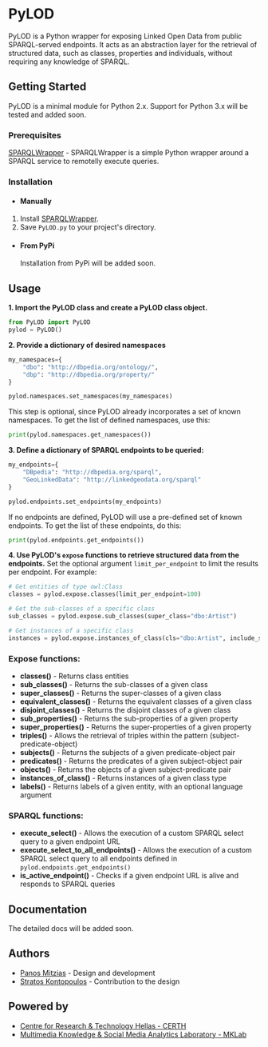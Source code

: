 # PyLOD
PyLOD is a Python wrapper for exposing Linked Open Data from public SPARQL-served endpoints. It acts as an abstraction layer for the retrieval of structured data, such as classes, properties and individuals, without requiring any knowledge of SPARQL.

## Getting Started

PyLOD is a minimal module for Python 2.x. Support for Python 3.x will be tested and added soon.

### Prerequisites

[SPARQLWrapper](https://rdflib.github.io/sparqlwrapper/) - SPARQLWrapper is a simple Python wrapper around a SPARQL service to remotelly execute queries.

### Installation

* #### Manually
 
 1. Install [SPARQLWrapper](https://github.com/RDFLib/sparqlwrapper).
 2. Save `PyLOD.py` to your project's directory.

* #### From PyPi

  Installation from PyPi will be added soon. 

## Usage

**1. Import the PyLOD class and create a PyLOD class object.**
```python
from PyLOD import PyLOD
pylod = PyLOD()
```

**2. Provide a dictionary of desired namespaces**
```python
my_namespaces={
    "dbo": "http://dbpedia.org/ontology/",
    "dbp": "http://dbpedia.org/property/"
}

pylod.namespaces.set_namespaces(my_namespaces)
```
   This step is optional, since PyLOD already incorporates a set of known namespaces. To get the list of defined namespaces, use this:
  
  ```python
print(pylod.namespaces.get_namespaces())
```

**3. Define a dictionary of SPARQL endpoints to be queried:**
```python
my_endpoints={
    "DBpedia": "http://dbpedia.org/sparql",
    "GeoLinkedData": "http://linkedgeodata.org/sparql"
}

pylod.endpoints.set_endpoints(my_endpoints)
```
   If no endpoints are defined, PyLOD will use a pre-defined set of known endpoints. To get the list of these endpoints, do this:
  
  ```python
print(pylod.endpoints.get_endpoints())
```

**4. Use PyLOD's `expose` functions to retrieve structured data from the endpoints.**
Set the optional argument `limit_per_endpoint` to limit the results per endpoint. For example:
```python
# Get entities of type owl:Class
classes = pylod.expose.classes(limit_per_endpoint=100)

# Get the sub-classes of a specific class 
sub_classes = pylod.expose.sub_classes(super_class="dbo:Artist")

# Get instances of a specific class 
instances = pylod.expose.instances_of_class(cls="dbo:Artist", include_subclasses=True, limit_per_endpoint=50)
```

### Expose functions:
* __classes()__ - Returns class entities
* __sub_classes()__ - Returns the sub-classes of a given class 
* __super_classes()__ - Returns the super-classes of a given class 
* __equivalent_classes()__ - Returns the equivalent classes of a given class 
* __disjoint_classes()__ - Returns the disjoint classes of a given class 
* __sub_properties()__ - Returns the sub-properties of a given property 
* __super_properties()__ - Returns the super-properties of a given property 
* __triples()__ - Allows the retrieval of triples within the pattern (subject-predicate-object)
* __subjects()__ - Returns the subjects of a given predicate-object pair 
* __predicates()__ - Returns the predicates of a given subject-object pair
* __objects()__ - Returns the objects of a given subject-predicate pair
* __instances_of_class()__ - Returns instances of a given class type
* __labels()__ - Returns labels of a given entity, with an optional language argument

### SPARQL functions:
* __execute_select()__ - Allows the execution of a custom SPARQL select query to a given endpoint URL
* __execute_select_to_all_endpoints()__ - Allows the execution of a custom SPARQL select query to all endpoints defined in `pylod.endpoints.get_endpoints()`
* __is_active_endpoint()__ - Checks if a given endpoint URL is alive and responds to SPARQL queries

## Documentation

The detailed docs will be added soon.

## Authors

* [Panos Mitzias](http://pmitzias.com) - Design and development
* [Stratos Kontopoulos](http://stratoskontopoulos.com) - Contribution to the design

## Powered by

* [Centre for Research & Technology Hellas - CERTH](https://www.certh.gr/root.en.aspx)
* [Multimedia Knowledge & Social Media Analytics Laboratory - MKLab](http://mklab.iti.gr/)
